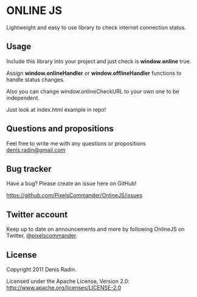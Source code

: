 ONLINE JS
========

Lightweight and easy to use library to check internet connection status.

Usage
-----

Include this library into your project and just check is <b>window.online</b> true.

Assign <b>window.onlineHandler</b> or <b>window.offlineHandler</b> functions to handle status changes.

Also you can change window.onlineCheckURL to your own one to be independent.

Just look at index.html example in repo!


Questions and propositions
--------------------------

Feel free to write me with any questions or propositions <a href="mailto:denis.radin@gmail.com">denis.radin@gmail.com</a>


Bug tracker
-----------

Have a bug? Please create an issue here on GitHub!

https://github.com/PixelsCommander/OnlineJS/issues


Twitter account
---------------

Keep up to date on announcements and more by following OnlineJS on Twitter, <a href="http://twitter.com/pixelscommander">@pixelscommander</a>.


License
---------------------

Copyright 2011 Denis Radin.

Licensed under the Apache License, Version 2.0: http://www.apache.org/licenses/LICENSE-2.0